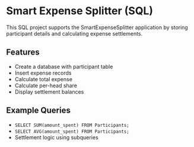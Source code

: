 # Smart Expense Splitter (SQL)

This SQL project supports the SmartExpenseSplitter application by storing participant details and calculating expense settlements.

## Features
- Create a database with participant table
- Insert expense records
- Calculate total expense
- Calculate per-head share
- Display settlement balances

## Example Queries
- `SELECT SUM(amount_spent) FROM Participants;`
- `SELECT AVG(amount_spent) FROM Participants;`
- Settlement logic using subqueries
